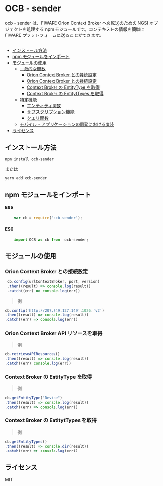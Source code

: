 # OCB - sender

ocb - sender は、FIWARE Orion Context Broker への転送のための NGSI オブジェクトを処理する npm モジュールです。コンテキストの情報を簡単に FIWARE プラットフォームに送ることができます。

## <a name="license"></a>

* [インストール方法](#how-to-install)
* [npm モジュールをインポート](#import-npm-module)
* [モジュールの使用](#module-usage)
	* [一般的な関数](#general-functions)
		* [Orion Context Broker との接続設定](#connection-configuration-with-orion-contextbroker)
		* [Orion Context Broker との接続設定](#retrieve-orion-contextbroker-api-resources)
		* [Context Broker の EntityType を取得](#get-entitytype-of-contextbroker)
		* [Context Broker の EntitytTypes を取得](#get-entitytypes-of-contextbroker)
	* [特定機能](#specific-functions)
		* [エンティティ関数](docs/EntitiesFunctions.md)
    	* [サブスクリプション機能](docs/SubscriptionsFunctions.md)
    	* [クエリ関数](docs/QueryFunctions.md)
	* [モバイル・アプリケーションの開発における実装](docs/UsageInMobileApps.md)
* [ライセンス](#license)

<a name="how-to-install"></a>
## インストール方法

```
npm install ocb-sender
```
または
```
yarn add ocb-sender
```

<a name="import-npm-module"></a>
## npm モジュールをインポート

#### ES5

```js
    var cb = require('ocb-sender');
```
#### ES6
```js
    import OCB as cb from  ocb-sender;
```
<a name="module-usage"></a>
## モジュールの使用

<a name="connection-configuration-with-orion-contextbroker"></a>
### Orion Context Broker との接続設定

```js
 cb.config(urlContextBroker, port, version)
 .then((result) => console.log(result))
 .catch((err) => console.log(err))
```
> 例
```js
cb.config('http://207.249.127.149',1026,'v2')
.then((result) => console.log(result))
.catch((err) => console.log(err))
```
<a name="retrieve-orion-contextbroker-api-resources"></a>
### Orion Context Broker API リソースを取得
> 例
```js
cb.retrieveAPIResources()
.then((result) => console.log(result))
.catch((err) console.log(err))
```
<a name="get-entitytype-of-contextbroker"></a>
### Context Broker の EntityType を取得
> 例
```js
cb.getEntityType("Device")
.then((result) => console.log(result))
.catch((err) => console.log(err))
```

<a name="get-entitytypes-of-contextbroker"></a>
### Context Broker の EntitytTypes を取得
> 例
```js
cb.getEntityTypes()
.then((result) => console.dir(result))
.catch((err) => console.log(err))
```

<a name="license"></a>
## ライセンス

MIT
